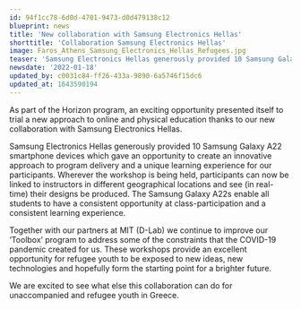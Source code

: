 ```yaml
---
id: 94f1cc78-6d0d-4701-9473-d0d479138c12
blueprint: news
title: 'New collaboration with Samsung Electronics Hellas'
shorttitle: 'Collaboration Samsung Electronics Hellas'
image: Faros_Athens_Samsung_Electronics_Hellas_Refugees.jpg
teaser: 'Samsung Electronics Hellas generously provided 10 Samsung Galaxy A22 smartphone devices which gave an opportunity to create an innovative approach to program delivery and a unique learning experience for our participants.'
newsdate: '2022-01-18'
updated_by: c0031c84-ff26-433a-9890-6a5746f15dc6
updated_at: 1643590194
---
```

As part of the Horizon program, an exciting opportunity presented itself to trial a new approach to online and physical education thanks to our new collaboration with Samsung Electronics Hellas.

Samsung Electronics Hellas generously provided 10 Samsung Galaxy A22 smartphone devices which gave an opportunity to create an innovative approach to program delivery and a unique learning experience for our participants. Wherever the workshop is being held, participants can now be linked to instructors in different geographical locations and see (in real-time) their designs be produced. The Samsung Galaxy A22s enable all students to have a consistent opportunity at class-participation and a consistent learning experience.

Together with our partners at MIT (D-Lab) we continue to improve our ‘Toolbox’ program to address some of the constraints that the COVID-19 pandemic created for us. These workshops provide an excellent opportunity for refugee youth to be exposed to new ideas, new technologies and hopefully form the starting point for a brighter future.

We are excited to see what else this collaboration can do for unaccompanied and refugee youth in Greece.